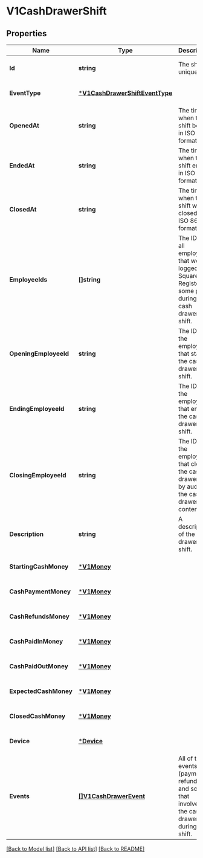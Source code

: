 # V1CashDrawerShift

## Properties
Name | Type | Description | Notes
------------ | ------------- | ------------- | -------------
**Id** | **string** | The shift&#x27;s unique ID. | [optional] [default to null]
**EventType** | [***V1CashDrawerShiftEventType**](V1CashDrawerShiftEventType.md) |  | [optional] [default to null]
**OpenedAt** | **string** | The time when the shift began, in ISO 8601 format. | [optional] [default to null]
**EndedAt** | **string** | The time when the shift ended, in ISO 8601 format. | [optional] [default to null]
**ClosedAt** | **string** | The time when the shift was closed, in ISO 8601 format. | [optional] [default to null]
**EmployeeIds** | **[]string** | The IDs of all employees that were logged into Square Register at some point during the cash drawer shift. | [optional] [default to null]
**OpeningEmployeeId** | **string** | The ID of the employee that started the cash drawer shift. | [optional] [default to null]
**EndingEmployeeId** | **string** | The ID of the employee that ended the cash drawer shift. | [optional] [default to null]
**ClosingEmployeeId** | **string** | The ID of the employee that closed the cash drawer shift by auditing the cash drawer&#x27;s contents. | [optional] [default to null]
**Description** | **string** | A description of the cash drawer shift. | [optional] [default to null]
**StartingCashMoney** | [***V1Money**](V1Money.md) |  | [optional] [default to null]
**CashPaymentMoney** | [***V1Money**](V1Money.md) |  | [optional] [default to null]
**CashRefundsMoney** | [***V1Money**](V1Money.md) |  | [optional] [default to null]
**CashPaidInMoney** | [***V1Money**](V1Money.md) |  | [optional] [default to null]
**CashPaidOutMoney** | [***V1Money**](V1Money.md) |  | [optional] [default to null]
**ExpectedCashMoney** | [***V1Money**](V1Money.md) |  | [optional] [default to null]
**ClosedCashMoney** | [***V1Money**](V1Money.md) |  | [optional] [default to null]
**Device** | [***Device**](Device.md) |  | [optional] [default to null]
**Events** | [**[]V1CashDrawerEvent**](V1CashDrawerEvent.md) | All of the events (payments, refunds, and so on) that involved the cash drawer during the shift. | [optional] [default to null]

[[Back to Model list]](../README.md#documentation-for-models) [[Back to API list]](../README.md#documentation-for-api-endpoints) [[Back to README]](../README.md)

